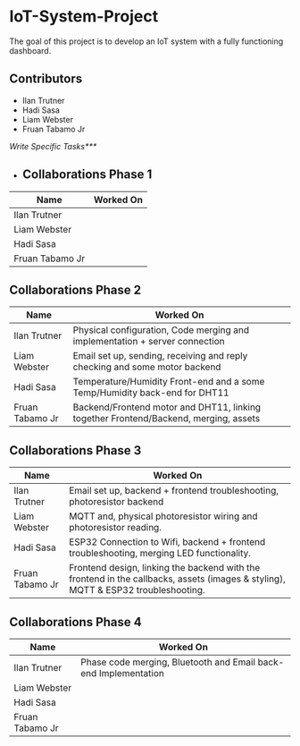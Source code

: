 # IoT-System-Project

The goal of this project is to develop an IoT system with a fully functioning dashboard.

## Contributors

- Ilan Trutner
- Hadi Sasa
- Liam Webster
- Fruan Tabamo Jr

_Write Specific Tasks***_
- ## Collaborations Phase 1 

| Name            | Worked On                                                                   |
| --------------- | --------------------------------------------------------------------------- |
| Ilan Trutner    |  |
| Liam Webster    |  |
| Hadi Sasa       | |
| Fruan Tabamo Jr | |

## Collaborations Phase 2

| Name            | Worked On                                                                   |
| --------------- | --------------------------------------------------------------------------- |
| Ilan Trutner    | Physical configuration, Code merging and implementation + server connection |
| Liam Webster    | Email set up, sending, receiving and reply checking and some motor backend  |
| Hadi Sasa       | Temperature/Humidity Front-end and a some Temp/Humidity back-end for DHT11  |
| Fruan Tabamo Jr | Backend/Frontend motor and DHT11, linking together Frontend/Backend, merging, assets|

## Collaborations Phase 3

| Name            | Worked On                                                                   |
| --------------- | --------------------------------------------------------------------------- |
| Ilan Trutner    | Email set up, backend + frontend troubleshooting, photoresistor backend     |
| Liam Webster    | MQTT and, physical photoresistor wiring and photoresistor reading.  |
| Hadi Sasa       | ESP32 Connection to Wifi, backend + frontend troubleshooting, merging LED functionality.  |
| Fruan Tabamo Jr | Frontend design, linking the backend with the frontend in the callbacks, assets (images & styling), MQTT & ESP32 troubleshooting.  |

## Collaborations Phase 4

| Name            | Worked On                                                                   |
| --------------- | --------------------------------------------------------------------------- |
| Ilan Trutner    | Phase code merging, Bluetooth and Email back-end Implementation             |
| Liam Webster    |  |
| Hadi Sasa       | |
| Fruan Tabamo Jr | |
